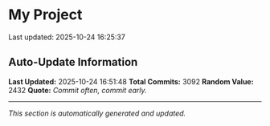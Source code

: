 # My Project


Last updated: 2025-10-24 16:25:37



























































































































































































































































































































































































































































































































































































































































































































































































































































































































































































































































































































































































































































































































































































































































































































































































































































































































































































































































































































































































































































































































































































































































































































































































































































































































































































































































































































































































































































































































































































































































































































































































































































































































































































































































































































































































































## Auto-Update Information

**Last Updated:** 2025-10-24 16:51:48
**Total Commits:** 3092
**Random Value:** 2432
**Quote:** _Commit often, commit early._

---
_This section is automatically generated and updated._